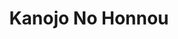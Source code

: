 --- 
title: "Kanojo No Honnou"
publishdate: "2019-5-15T16:48:46+02:00"
src: "https://365manga.net/manga/kanojo-no-honnou"
image: "https://data.365manga.net/images/thumbnails/19324-kanojo-no-honnou.jpg"
description: "Compilation of short stories: 1) Kanojo no Honnou Following a break up, distraught Natsume bumps into Aiji-kun who is just on his way to deliver a love letter to a mystery girl and so in her rage and bitterness, Natsume lies to Aiji-kun, completely unprepared for his response. 2) Todoketai Mana's mother is about to get remarried but who is this? Why does he know her name? It's the first…"
---